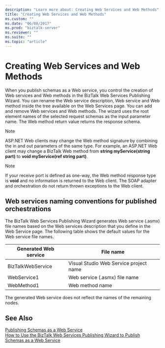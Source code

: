```yaml
---
description: "Learn more about: Creating Web Services and Web Methods"
title: "Creating Web Services and Web Methods"
ms.custom: ""
ms.date: "06/08/2017"
ms.prod: "biztalk-server"
ms.reviewer: ""
ms.suite: ""
ms.topic: "article"
---
```

# Creating Web Services and Web Methods
When you publish schemas as a Web service, you control the creation of Web services and Web methods in the BizTalk Web Services Publishing Wizard. You can rename the Web service description, Web service and Web method inside the tree available on the Web Services page. You can add and remove Web services and Web methods. The wizard uses the root element names of the selected request schemas as the input parameter name. The Web method return value returns the response schema.  
  
> [!NOTE]
>  ASP.NET Web clients may change the Web method signature by combining the in and out parameters of the same type. For example, an ASP.NET Web client may change a BizTalk Web method from **string myService(string part)** to **void myService(ref string part)**.  
  
> [!NOTE]
>  If your receive port is defined as one-way, the Web method response type is **void** and no information is returned to the Web client. The SOAP adapter and orchestration do not return thrown exceptions to the Web client.  
  
## Web services naming conventions for published orchestrations  
 The BizTalk Web Services Publishing Wizard generates Web service (.asmx) file names based on the Web services description that you define in the Web Service page. The following table shows the default values for the Web service file names.  
  
|Generated Web service|File name|  
|---------------------------|---------------|  
|BizTalkWebService|Visual Studio Web Service project name|  
|WebService1|Web service (.asmx) file name|  
|WebMethod1|Web method name|  
  
 The generated Web service does not reflect the names of the remaining nodes.  
  
## See Also  
 [Publishing Schemas as a Web Service](../core/publishing-schemas-as-a-web-service.md)   
 [How to Use the BizTalk Web Services Publishing Wizard to Publish Schemas as a Web Service](../core/publish-schemas-as-web-services-with-biztalk-web-services-publishing-wizard.md)
